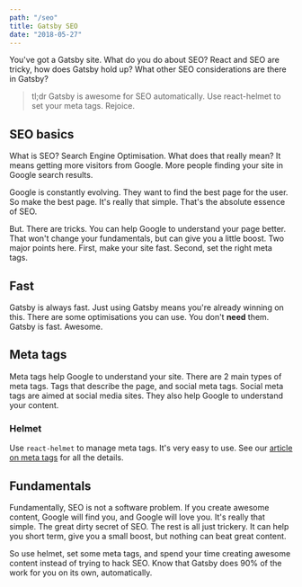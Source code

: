 ```yaml
---
path: "/seo"
title: Gatsby SEO
date: "2018-05-27"
---
```

You've got a Gatsby site. What do you do about SEO? React and SEO are tricky, how does Gatsby hold up? What other SEO considerations are there in Gatsby?

> tl;dr Gatsby is awesome for SEO automatically. Use react-helmet to set your meta tags. Rejoice.

## SEO basics

What is SEO? Search Engine Optimisation. What does that really mean? It means getting more visitors from Google. More people finding your site in Google search results.

Google is constantly evolving. They want to find the best page for the user. So make the best page. It's really that simple. That's the absolute essence of SEO.

But. There are tricks. You can help Google to understand your page better. That won't change your fundamentals, but can give you a little boost. Two major points here. First, make your site fast. Second, set the right meta tags.

## Fast

Gatsby is always fast. Just using Gatsby means you're already winning on this. There are some optimisations you can use. You don't **need** them. Gatsby is fast. Awesome.

## Meta tags

Meta tags help Google to understand your site. There are 2 main types of meta tags. Tags that describe the page, and social meta tags. Social meta tags are aimed at social media sites. They also help Google to understand your content.

### Helmet

Use `react-helmet` to manage meta tags. It's very easy to use. See our [article on meta tags](/meta-tags-in-gatsby) for all the details.

## Fundamentals

Fundamentally, SEO is not a software problem. If you create awesome content, Google will find you, and Google will love you. It's really that simple. The great dirty secret of SEO. The rest is all just trickery. It can help you short term, give you a small boost, but nothing can beat great content.

So use helmet, set some meta tags, and spend your time creating awesome content instead of trying to hack SEO. Know that Gatsby does 90% of the work for you on its own, automatically.
